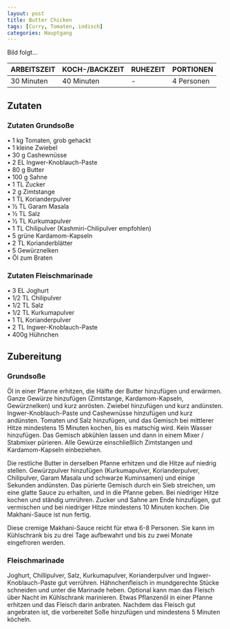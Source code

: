 ```yaml
---
layout: post
title: Butter Chicken
tags: [Curry, Tomaten, indisch]
categories: Hauptgang
---
```



Bild folgt...

| ARBEITSZEIT | KOCH-/BACKZEIT | RUHEZEIT | PORTIONEN |
|--------------|--------------|--------------|--------------|
| 30 Minuten | 40 Minuten | - | 4 Personen |  



## Zutaten
### Zutaten Grundsoße
• 1 kg Tomaten, grob gehackt  
• 1 kleine Zwiebel  
• 30 g Cashewnüsse  
• 2 EL Ingwer-Knoblauch-Paste  
• 80 g Butter  
• 100 g Sahne  
• 1 TL Zucker  
• 2 g Zimtstange  
• 1 TL Korianderpulver  
• ½ TL Garam Masala  
• ½ TL Salz  
• ½ TL Kurkumapulver  
• 1 TL Chilipulver (Kashmiri-Chilipulver empfohlen)  
• 5 grüne Kardamom-Kapseln  
• 2 TL Korianderblätter  
• 5 Gewürznelken  
• Öl zum Braten  
 
### Zutaten Fleischmarinade
• 3 EL Joghurt  
• 1/2 TL Chilipulver  
• 1/2 TL Salz  
• 1/2 TL Kurkumapulver  
• 1 TL Korianderpulver  
• 2 TL Ingwer-Knoblauch-Paste  
• 400g Hühnchen   



## Zubereitung
### Grundsoße
Öl in einer Pfanne erhitzen, die Hälfte der Butter hinzufügen und erwärmen.  
Ganze Gewürze hinzufügen (Zimtstange, Kardamom-Kapseln, Gewürznelken) und kurz anrösten.
Zwiebel hinzufügen und kurz andünsten.
Ingwer-Knoblauch-Paste und Cashewnüsse hinzufügen und kurz andünsten.
Tomaten und Salz hinzufügen, und das Gemisch bei mittlerer Hitze mindestens 15 Minuten kochen, bis es matschig wird. Kein Wasser hinzufügen.
Das Gemisch abkühlen lassen und dann in einem Mixer / Stabmixer pürieren. Alle Gewürze einschließlich Zimtstangen und Kardamom-Kapseln einbeziehen.

Die restliche Butter in derselben Pfanne erhitzen und die Hitze auf niedrig stellen.
Gewürzpulver hinzufügen (Kurkumapulver, Korianderpulver, Chilipulver, Garam Masala und schwarze Kuminsamen) und einige Sekunden andünsten.
Das pürierte Gemisch durch ein Sieb streichen, um eine glatte Sauce zu erhalten, und in die Pfanne geben.
Bei niedriger Hitze kochen und ständig umrühren.
Zucker und Sahne am Ende hinzufügen, gut vermischen und bei niedriger Hitze mindestens 10 Minuten kochen.
Die Makhani-Sauce ist nun fertig.

Diese cremige Makhani-Sauce reicht für etwa 6-8 Personen. Sie kann im Kühlschrank bis zu drei Tage aufbewahrt und bis zu zwei Monate eingefroren werden.


### Fleischmarinade
Joghurt, Chillipulver, Salz, Kurkumapulver, Korianderpulver und Ingwer-Knoblauch-Paste gut verrühren. 
Hähnchenfleisch in mundgerechte Stücke schneiden und unter die Marinade heben. Optional kann man das Fleisch über Nacht im Kühlschrank marinieren.
Etwas Pflanzenöl in einer Pfanne erhitzen und das Fleisch darin anbraten. 
Nachdem das Fleisch gut angebraten ist, die vorbereitet Soße hinzufügen und mindestens 5 Minuten köcheln. 
